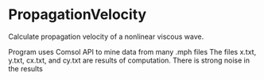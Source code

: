# PropagationVelocity
Calculate propagation velocity of a nonlinear viscous wave. 

Program uses Comsol API to mine data from many .mph files
The files x.txt, y.txt, cx.txt, and cy.txt are results of computation.
There is strong noise in the results
